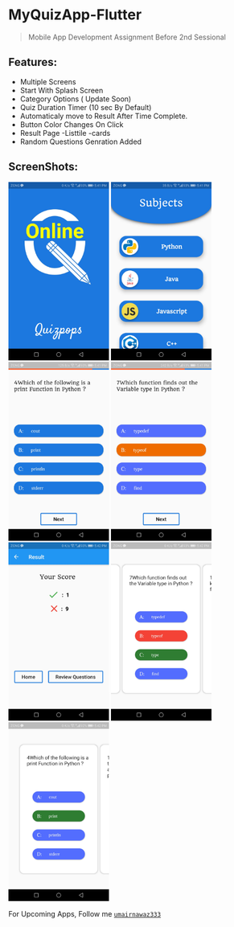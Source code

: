 # MyQuizApp-Flutter
> Mobile App Development Assignment Before 2nd Sessional


## Features:

* Multiple Screens
* Start With Splash Screen
* Category Options ( Update Soon)
*  Quiz Duration Timer (10 sec By Default)
* Automaticaly move to Result After Time Complete.
* Button Color Changes On Click
* Result Page
  -Listtile
  -cards
* Random Questions Genration Added


## ScreenShots:
<kbd><img src="ScreenShots/Screenshot_20201118-174109.jpg" width="200"></kbd>
<kbd><img src="ScreenShots/Screenshot_20201118-174114.jpg" width="200"></kbd>
 <kbd> <img src="ScreenShots/Screenshot_20201118-174123.jpg" width="200"></kbd>
 <kbd> <img src="ScreenShots/Screenshot_20201118-174152.jpg" width="200"></kbd>
 <kbd> <img src="ScreenShots/Screenshot_20201118-174200.jpg" width="200"></kbd>
 <kbd> <img src="ScreenShots/Screenshot_20201118-174208.jpg" width="200"></kbd>
 <kbd> <img src="ScreenShots/Screenshot_20201118-174215.jpg" width="200"></kbd>
 
 
 For Upcoming Apps, Follow me 
[`umairnawaz333`](https://github.com/umairnawaz333) 
